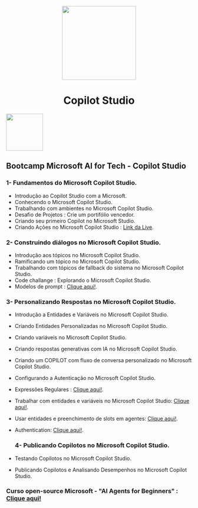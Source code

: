 <div align="center">
<img src="https://github.com/user-attachments/assets/598f7361-182a-4e7a-948b-a27a7209c972" width = "200px"/>
  <br>
  <h1>Copilot Studio</h1>
</div>

<div><img src="https://github.com/user-attachments/assets/fe0f0333-6182-49a5-8442-6e030d08b4c1" width = "100px"/></div>

## Bootcamp Microsoft AI for Tech - Copilot Studio

### 1- Fundamentos do Microsoft Copilot Studio.

* Introdução ao Copilot Studio com a Microsoft.
* Conhecendo o Microsoft Copilot Studio.
* Trabalhando com ambientes no Microsoft Copilot Studio.
* Desafio de Projetos : Crie um portifólio vencedor.
* Criando seu primeiro Copilot no Microsoft Studio.
* Criando Ações no Microsoft Copilot Studio : [Link da Live](https://www.youtube.com/watch?v=pkAhXl5yl3Q).

### 2- Construindo diálogos no Microsoft Copilot Studio.

* Introdução aos tópicos no Microsoft Copilot Studio.
* Ramificando um tópico no Microsoft Copilot Studio.
* Trabalhando com tópicos de fallback do sistema no Microsoft Copilot Studio.
* Code challange : Explorando o Microsoft Copilot Studio.
* Modelos de prompt : [Clique aqui!](https://adoption.microsoft.com/en-us/sample-solution-gallery/?keyword=&sort-by=updateDateTime-true&page=1&product=powerplatform-prompts).

### 3- Personalizando Respostas no Microsoft Copilot Studio.

* Introdução a Entidades e Variáveis no Microsoft Copilot Studio.
* Criando Entidades Personalizadas no Microsoft Copilot Studio.
* Criando variáveis no Microsoft Copilot Studio.
* Criando respostas generativas com IA no Microsoft Copilot Studio.
* Criando um COPILOT com fluxo de conversa personalizado no Microsoft Copilot Studio.
* Configurando a Autenticação no Microsoft Copilot Studio.
* Expressões Regulares : [Clique aqui!](https://learn.microsoft.com/pt-br/dotnet/standard/base-types/regular-expressions).
* Trabalhar com entidades e variáveis no Microsoft Copilot Studio: [Clique aqui!](https://learn.microsoft.com/pt-br/training/modules/power-virtual-agents-entities/).
* Usar entidades e preenchimento de slots em agentes: [Clique aqui!](https://learn.microsoft.com/pt-br/microsoft-copilot-studio/advanced-entities-slot-filling).
* Authentication: [Clique aqui!](https://learn.microsoft.com/pt-br/microsoft-copilot-studio/configuration-end-user-authentication).

  ### 4- Publicando Copilotos no Microsoft Copilot Studio.

* Testando Copilotos no Microsoft Copilot Studio.
* Publicando Copilotos e Analisando Desempenhos no Microsoft Copilot Studio.

### Curso open-source Microsoft - "AI Agents for Beginners" : [Clique aqui!](https://github.com/microsoft/ai-agents-for-beginners)

